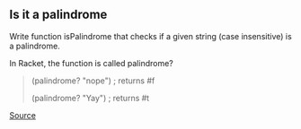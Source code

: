 ## Is it a palindrome

Write function isPalindrome that checks if a given string (case insensitive) is a palindrome.

In Racket, the function is called palindrome?

> (palindrome? "nope") ; returns #f
>
> (palindrome? "Yay")  ; returns #t

[Source](https://www.codewars.com/kata/57a1fd2ce298a731b20006a4/train/python)